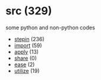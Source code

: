 # src (329)
some python and non-python codes

+ [stepin](stepin/README.md) (236)
+ [import](import/README.md) (59)
+ [apply](apply/README.md) (13)
+ [share](share/README.md) (0)
+ [ease](ease/README.md) (2)
+ [utilize](utilize/README.md) (19)
